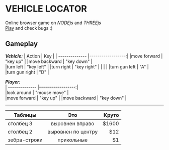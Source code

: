 
# VEHICLE LOCATOR 

Online browser game on *NODEjs* and *THREEjs*  
[Play](http://js.otrisovano.ru/tests/180316Locator/01) and check bugs :)


Gameplay
------------

**_Vehicle:_**
| Action  | Key |
| -------------- |------------------:|
|move forward    |    "key up"  |
|move backward   |    "key down" | 	
|turn left       |    "key left"  |
|turn right      |    "key right"  |
|                |                  | 
|turn gun left   |    "A" |  
|turn gun right   |    "D"  |
  
**_Player:_**  
| -------------- |------------------:|  
|look around     |    "mouse move" |  
|move forward    |    "key up"  |
|move backward   |    "key down" | 	

-------------  

| Таблицы       | Это                | Круто |
| ------------- |:------------------:| -----:|
| столбец 3     | выровнен вправо    | $1600 |
| столбец 2     | выровнен по центру |   $12 |
| зебра-строки  | прикольные         |    $1 |
 	

